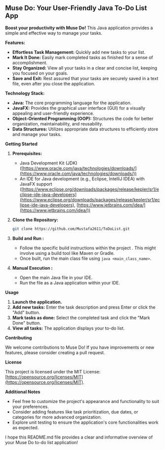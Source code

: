## Muse Do: Your User-Friendly Java To-Do List App

**Boost your productivity with Muse Do!** This Java application provides a simple and effective way to manage your tasks.

**Features:**

* **Effortless Task Management:** Quickly add new tasks to your list.
* **Mark It Done:** Easily mark completed tasks as finished for a sense of accomplishment.
* **Stay Organized:** View all your tasks in a clear and concise list, keeping you focused on your goals.
* **Save and Exit:** Rest assured that your tasks are securely saved in a text file, even after you close the application.

**Technology Stack:**

* **Java:** The core programming language for the application.
* **JavaFX:** Provides the graphical user interface (GUI) for a visually appealing and user-friendly experience.
* **Object-Oriented Programming (OOP):** Structures the code for better organization, maintainability, and reusability.
* **Data Structures:** Utilizes appropriate data structures to efficiently store and manage your tasks.

**Getting Started**

1. **Prerequisites:**
   - Java Development Kit (JDK) ([https://www.oracle.com/java/technologies/downloads/](https://www.oracle.com/java/technologies/downloads/))
   - An IDE for Java development (e.g., Eclipse, IntelliJ IDEA) with JavaFX support ([https://www.eclipse.org/downloads/packages/release/kepler/sr1/eclipse-ide-java-developers](https://www.eclipse.org/downloads/packages/release/kepler/sr1/eclipse-ide-java-developers), [https://www.jetbrains.com/idea/](https://www.jetbrains.com/idea/))

2. **Clone the Repository:**

   ```bash
   git clone https://github.com/Mustafa2611/ToDoList.git
   ```

3. **Build and Run :**

   - Follow the specific build instructions within the project . This might involve using a build tool like Maven or Gradle.
   - Once built, run the main class file using `java <main_class_name>`.

4. **Manual Execution :**

   - Open the main Java file in your IDE.
   - Run the file as a Java application within your IDE.

**Usage**

1. **Launch the application.**
2. **Add new tasks:** Enter the task description and press Enter or click the "Add" button.
3. **Mark tasks as done:** Select the completed task and click the "Mark Done" button.
4. **View all tasks:** The application displays your to-do list.

**Contributing**

We welcome contributions to Muse Do! If you have improvements or new features, please consider creating a pull request.

**License**

This project is licensed under the MIT License: [https://opensource.org/licenses/MIT](https://opensource.org/licenses/MIT).

**Additional Notes**

* Feel free to customize the project's appearance and functionality to suit your preferences.
* Consider adding features like task prioritization, due dates, or categories for more advanced organization.
* Explore unit testing to ensure the application's core functionalities work as expected.

I hope this README.md file provides a clear and informative overview of your Muse Do to-do list application!

